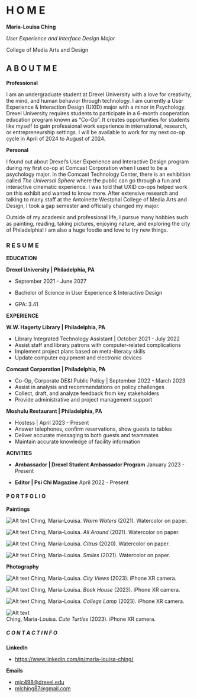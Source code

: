 # H O M E
**Maria-Louisa Ching**


*User Experience and Interface Design Major*


College of Media Arts and Design

## A B O U T  M E
**Professional**

I am an undergraduate student at Drexel University with a love for creativity, the mind, and human behavior through technology. I am currently a User Experience & Interaction Design (UXID) major with a minor in Psychology. 
Drexel University requires students to participate in a 6-month cooperation education program known as “Co-Op”. It creates opportunities for students like myself to gain professional work experience in international, research, or entrepreneurship settings. I will be available to work for my next co-op cycle in April of 2024 to August of 2024. 

**Personal**

I found out about Drexel’s User Experience and Interactive Design program during my first co-op at Comcast Corporation when I used to be a psychology major. In the Comcast Technology Center, there is an exhibition called *The Universal Sphere* where the public can go through a fun and interactive cinematic experience. I was told that UXID co-ops helped work on this exhibit and wanted to know more. After extensive research and talking to many staff at the Antoinette Westphal College of Media Arts and Design, I took a gap semester and officially changed my major. 


Outside of my academic and professional life, I pursue many hobbies such as painting, reading, taking pictures, enjoying nature, and exploring the city of Philadelphia! I am also a huge foodie and love to try new things. 

### R E S U M E
**EDUCATION**

**Drexel University | Philadelphia, PA**

* September 2021 - June 2027 

* Bachelor of Science in User Experience & Interactive Design

* GPA: 3.41

**EXPERIENCE**

**W.W. Hagerty Library | Philadelphia, PA**

* Library Integrated Technology Assistant | October 2021 - July 2022
* Assist staff and library patrons with computer-related complications
* Implement project plans based on meta-literacy skills
* Update computer equipment and electronic devices 

**Comcast Corporation | Philadelphia, PA**

* Co-Op, Corporate DE&I Public Policy | September 2022 - March 2023 
* Assist in analysis and recommendations on policy challenges 
* Collect, draft, and analyze feedback from key stakeholders
* Provide administrative and project management support 

**Moshulu Restaurant | Philadelphia, PA**

* Hostess | April 2023 - Present
* Answer telephones, confirm reservations, show guests to tables
* Deliver accurate messaging to both guests and teammates
* Maintain accurate knowledge of facility information 


**ACIVITIES**

* **Ambassador | Drexel Student Ambassador Program**
January 2023 - Present

* **Editor | Psi Chi Magazine**
April 2022 - Present


#### P O R T F O L I O
**Paintings** 

![Alt text](/images/warm_waters.jpg) 
Ching, Maria-Louisa. *Warm Waters* (2021). Watercolor on paper. 

![Alt text](/images/all_around.jpg)
Ching, Maria-Louisa. *All Around* (2021). Watercolor on paper. 

![Alt text](/images/citrus.jpg)
Ching, Maria-Louisa. *Citrus* (2020). Watercolor on paper. 

![Alt text](/images/smiles.jpg) 
Ching, Maria-Louisa. *Smiles* (2021). Watercolor on paper. 

**Photography**

![Alt text](</images/Photo 1.jpeg>) 
Ching, Maria-Louisa. *City Views* (2023). iPhone XR camera.

![Alt text](</images/Photo 2.jpeg>) 
Ching, Maria-Louisa. *Book House* (2023). iPhone XR camera.

![Alt text](</images/Photo 3.jpeg>) 
Ching, Maria-Louisa. *College Lamp* (2023). iPhone XR camera.

![Alt text](</images/Photo 4.jpeg>)  
Ching, Maria-Louisa. *Cute Turtles* (2023). iPhone XR camera.


##### C O N T A C T  I N F O 
**LinkedIn**
* https://www.linkedin.com/in/maria-louisa-ching/ 

**Emails**
* mjc498@drexel.edu
* mlching87@gmail.com